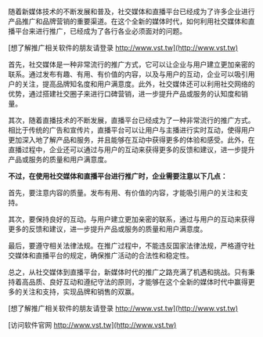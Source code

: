 随着新媒体技术的不断发展和普及，社交媒体和直播平台已经成为了许多企业进行产品推广和品牌营销的重要渠道。在这个全新的媒体时代，如何利用社交媒体和直播平台来进行推广，已经成为了各行各业必须面对的问题。

[想了解推广相关软件的朋友请登录 http://www.vst.tw](http://www.vst.tw)

首先，社交媒体是一种非常流行的推广方式，它可以让企业与用户建立更加亲密的联系。通过发布有趣、有用、有价值的内容，以及与用户的互动，企业可以吸引用户的关注，提高品牌知名度和用户满意度。此外，社交媒体还可以利用社交网络的优势，通过搭建社交圈子来进行口碑营销，进一步提升产品或服务的认知度和销量。

其次，随着直播技术的不断发展，直播平台已经成为了一种非常流行的推广方式。相比于传统的广告和宣传片，直播平台可以让用户与主播进行实时互动，使得用户更加深入地了解产品和服务，并且能够在互动中获得更多的体验和感受。此外，在直播过程中，企业还可以通过与用户的互动来获得更多的反馈和建议，进一步提升产品或服务的质量和用户满意度。

**不过，在使用社交媒体和直播平台进行推广时，企业需要注意以下几点：**

首先，要注意内容的质量。发布有用、有价值的内容，才能吸引用户的关注和支持。

其次，要保持良好的互动。与用户建立更加亲密的联系，通过与用户的互动来获得更多的反馈和建议，进一步提升产品或服务的质量和用户满意度。

最后，要遵守相关法律法规。在推广过程中，不能违反国家法律法规，严格遵守社交媒体和直播平台的规定，确保推广活动的合法性和稳定性。

总之，从社交媒体到直播平台，新媒体时代的推广之路充满了机遇和挑战。只有秉持着高品质、良好互动和遵纪守法的原则，才能够在这个全新的媒体时代中赢得更多的关注和支持，实现品牌和销售的双赢。

[想了解推广相关软件的朋友请登录 http://www.vst.tw](http://www.vst.tw)


[访问软件官网 http://www.vst.tw](http://www.vst.tw)
